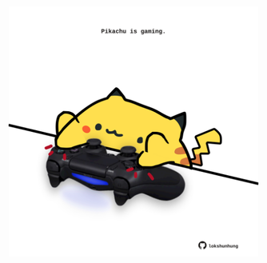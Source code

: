 <!-- built at 05/02/2022, 13:00:54 UTC -->
<p align="center">
  <img width="500" height="500" src="./ReadmeImage.svg">
</p>
